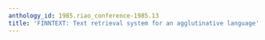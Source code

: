 ```yaml
---
anthology_id: 1985.riao_conference-1985.13
title: 'FINNTEXT: Text retrieval system for an agglutinative language'
---
```

